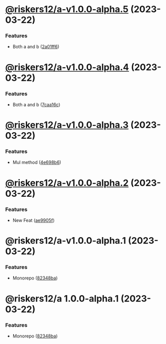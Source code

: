 # [@riskers12/a-v1.0.0-alpha.5](https://github.com/riskers/fe-bootstrap-template/compare/@riskers12/a-v1.0.0-alpha.4...@riskers12/a-v1.0.0-alpha.5) (2023-03-22)


### Features

* Both a and b ([2a01ff6](https://github.com/riskers/fe-bootstrap-template/commit/2a01ff61c3a5e583574bd0214d347148b1995d4d))

# [@riskers12/a-v1.0.0-alpha.4](https://github.com/riskers/fe-bootstrap-template/compare/@riskers12/a-v1.0.0-alpha.3...@riskers12/a-v1.0.0-alpha.4) (2023-03-22)


### Features

* Both a and b ([7caa16c](https://github.com/riskers/fe-bootstrap-template/commit/7caa16c8010117b27e14a9540473c02897dec138))

# [@riskers12/a-v1.0.0-alpha.3](https://github.com/riskers/fe-bootstrap-template/compare/@riskers12/a-v1.0.0-alpha.2...@riskers12/a-v1.0.0-alpha.3) (2023-03-22)


### Features

* Mul method ([4e698b6](https://github.com/riskers/fe-bootstrap-template/commit/4e698b676da43b9eaf3e7f59e9065a732affeda1))

# [@riskers12/a-v1.0.0-alpha.2](https://github.com/riskers/fe-bootstrap-template/compare/@riskers12/a-v1.0.0-alpha.1...@riskers12/a-v1.0.0-alpha.2) (2023-03-22)


### Features

* New Feat ([ae9905f](https://github.com/riskers/fe-bootstrap-template/commit/ae9905f7ceb193010d084e79a965597b4c0e881c))

# @riskers12/a-v1.0.0-alpha.1 (2023-03-22)


### Features

* Monorepo ([82348ba](https://github.com/riskers/fe-bootstrap-template/commit/82348ba67e7ef2e97637cf3fe902cc5db6722f1c))

# @riskers12/a 1.0.0-alpha.1 (2023-03-22)


### Features

* Monorepo ([82348ba](https://github.com/riskers/fe-bootstrap-template/commit/82348ba67e7ef2e97637cf3fe902cc5db6722f1c))
